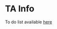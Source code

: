 
# TA Info

To do list available [here](https://docs.google.com/document/d/1LnrVr1MEO7Qk2xJaY-RkXaflHiJErcpDf3rHHVqZmjA/edit?usp=sharing)
